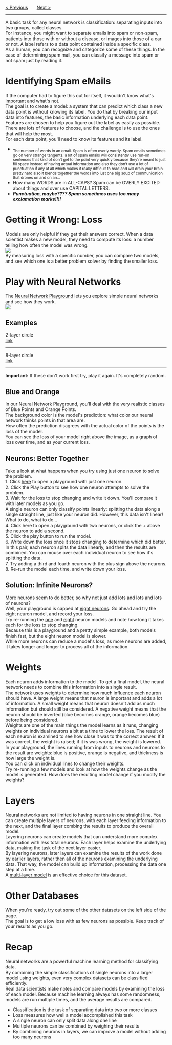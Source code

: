 <a href="/v3/Libraries/Graphing-Challenges.md">&lt; Previous</a>
&nbsp;&nbsp;&nbsp;&nbsp;&nbsp;
<a href="/v3/ML-Intro/Train-Models-with-TM.md">Next &gt;</a>
<hr>
A basic task for any neural network is classification: separating inputs into two groups, called classes.
<br>
For instance, you might want to separate emails into spam or non-spam, patients into those with or without a disease, or images into those of a car or not.  A label refers to a data point contained inside a specific class.
<br>
As a human, you can recognize and categorize some of these things. In the case of determining spam mail, you can classify a message into spam or not spam just by reading it.
<h1>Identifying Spam eMails</h1>
If the computer had to figure this out for itself, it wouldn't know what's important and what's not.
<br>
The goal is to create a model: a system that can predict which class a new data point is without knowing its label.  You do that by breaking our input data into features, the basic information underlying each data point.  Features are chosen to help you figure out the label as easily as possible.  There are lots of features to choose, and the challenge is to use the ones that will help the most.
<br>
For each data point, you'll need to know its features and its label.
<ul>
  <li><sub>The number of words in an email.  Spam is often overly wordy.  Spam emails sometimes go on very strange tangents; a lot of spam emails will consistently use run-on sentences that kind of don't get to the point very quickly because they're meant to just fill space instead of having actual information and also they don't use a lot of punctuation if any at all which makes it really difficult to read and will drain your brain pretty hard also it blends together the words into just one big soup of communication that drones on and on an...</sub></li>
  <li>How many WORDS are in ALL-CAPS?  Spam can be OVERLY EXCITED about things and over use CAPITAL LETTERS.</li>
  <li><b><i>Punctuation, maybe????  Spam sometimes uses too many exclamation marks!!!!</i></b></li>
</ul>
<h1>Getting it Wrong: Loss</h1>
Models are only helpful if they get their answers correct. When a data scientist makes a new model, they need to compute its loss: a number telling how often the model was wrong.
<br>
<img src="https://user-images.githubusercontent.com/97191004/192495697-6d11a59b-c1d1-41e3-87f1-70d107e638b4.gif">
<br>
By measuring loss with a specific number, you can compare two models, and see which one is a better problem solver by finding the smaller loss.
<h1>Play with Neural Networks</h1>
The <a href="https://playground.tensorflow.org/#activation=tanh&batchSize=10&dataset=circle&regDataset=reg-plane&learningRate=0.03&regularizationRate=0&noise=0&networkShape=4,2&seed=0.65082&showTestData=false&discretize=false&percTrainData=50&x=true&y=true&xTimesY=false&xSquared=false&ySquared=false&cosX=false&sinX=false&cosY=false&sinY=false&collectStats=false&problem=classification&initZero=false&hideText=false&showTestData_hide=true&stepButton_hide=true&problem_hide=true&noise_hide=true&discretize_hide=true&regularization_hide=true&dataset_hide=true&batchSize_hide=true&learningRate_hide=true&regularizationRate_hide=true&percTrainData_hide=true&numHiddenLayers_hide=true&activation_hide=true">Neural Network Playground</a> lets you explore simple neural networks and see how they work.
<br>
<img src="https://user-images.githubusercontent.com/97191004/192495054-2389828f-5567-4e92-ab90-3ec48e292a5b.jpeg">
<h2>Examples</h2>
2-layer circle
<br>
<a href="https://playground.tensorflow.org/#activation=tanh&batchSize=10&dataset=circle&regDataset=reg-plane&learningRate=0.03&regularizationRate=0&noise=0&networkShape=2,2&seed=0.65082&showTestData=false&discretize=false&percTrainData=50&x=true&y=true&xTimesY=false&xSquared=true&ySquared=true&cosX=false&sinX=false&cosY=false&sinY=false&collectStats=false&problem=classification&initZero=false&hideText=false&showTestData_hide=true&stepButton_hide=true&problem_hide=true&noise_hide=true&discretize_hide=true&regularization_hide=true&dataset_hide=true&batchSize_hide=true&learningRate_hide=true&regularizationRate_hide=true&percTrainData_hide=true&numHiddenLayers_hide=true&activation_hide=true">link</a>
<hr>
8-layer circle
<br>
<a href="https://playground.tensorflow.org/#activation=tanh&batchSize=10&dataset=circle&regDataset=reg-plane&learningRate=0.03&regularizationRate=0&noise=0&networkShape=2,2&seed=0.65082&showTestData=false&discretize=false&percTrainData=50&x=true&y=true&xTimesY=false&xSquared=true&ySquared=true&cosX=false&sinX=false&cosY=false&sinY=false&collectStats=false&problem=classification&initZero=false&hideText=false&showTestData_hide=true&stepButton_hide=true&problem_hide=true&noise_hide=true&discretize_hide=true&regularization_hide=true&dataset_hide=true&batchSize_hide=true&learningRate_hide=true&regularizationRate_hide=true&percTrainData_hide=true&numHiddenLayers_hide=true&activation_hide=true">link</a>
<hr>
<b>Important:</b> If these don't work first try, play it again. It's completely random.
<h2>Blue and Orange</h2>
In our Neural Network Playground, you'll deal with the very realistic classes of Blue Points and Orange Points.
<br>
The background color is the model's prediction: what color our neural network thinks points in that area are.
<br>
How often the prediction disagrees with the actual color of the points is the loss of the model.
<br>
You can see the loss of your model right above the image, as a graph of loss over time, and as your current loss.
<h2>Neurons: Better Together</h2>
Take a look at what happens when you try using just one neuron to solve the problem.
<br>
1. Click <a href="https://playground.tensorflow.org/#activation=tanh&batchSize=10&dataset=circle&regDataset=reg-plane&learningRate=0.03&regularizationRate=0&noise=0&networkShape=2&seed=0.65082&showTestData=false&discretize=false&percTrainData=50&x=true&y=true&xTimesY=false&xSquared=false&ySquared=false&cosX=false&sinX=false&cosY=false&sinY=false&collectStats=false&problem=classification&initZero=false&hideText=false&showTestData_hide=true&stepButton_hide=true&problem_hide=true&noise_hide=true&discretize_hide=true&regularization_hide=true&dataset_hide=true&batchSize_hide=true&learningRate_hide=true&regularizationRate_hide=true&percTrainData_hide=true&numHiddenLayers_hide=false&activation_hide=true">here</a> to open a playground with just one neuron. 
<br>
2. Click the Play button to see how one neuron attempts to solve the problem.
<br>
3. Wait for the loss to stop changing and write it down.  You'll compare it with later models as you go.
<br>
A single neuron can only classify points linearly: splitting the data along a single straight line, just like your neuron did.  However, this data isn't linear!  What to do, what to do...
<br>
4. Click here to open a playground with two neurons, or click the + above the neuron to add a second.
<br>
5. Click the play button to run the model.
<br>
6. Write down the loss once it stops changing to determine which did better.
<br>
In this pair, each neuron splits the data linearly, and then the results are combined.  You can mouse over each individual neuron to see how it's splitting the data.  
<br>
7. Try adding a third and fourth neuron with the plus sign above the neurons. 
<br>
8. Re-run the model each time, and write down your loss.
<h2>Solution: Infinite Neurons?</h2>
More neurons seem to do better, so why not just add lots and lots and lots of neurons?
<br>
Well, your playground is capped at <a href="https://playground.tensorflow.org/#activation=tanh&batchSize=10&dataset=circle&regDataset=reg-plane&learningRate=0.03&regularizationRate=0&noise=0&networkShape=8&seed=0.65082&showTestData=false&discretize=false&percTrainData=50&x=true&y=true&xTimesY=false&xSquared=false&ySquared=false&cosX=false&sinX=false&cosY=false&sinY=false&collectStats=false&problem=classification&initZero=false&hideText=false&showTestData_hide=true&stepButton_hide=true&problem_hide=true&noise_hide=true&discretize_hide=true&regularization_hide=true&dataset_hide=true&batchSize_hide=true&learningRate_hide=true&regularizationRate_hide=true&percTrainData_hide=true&numHiddenLayers_hide=false&activation_hide=true">eight neurons</a>. Go ahead and try the eight neuron model, and record your loss.
<br>
Try re-running the <a href="https://playground.tensorflow.org/#activation=tanh&batchSize=10&dataset=circle&regDataset=reg-plane&learningRate=0.03&regularizationRate=0&noise=0&networkShape=1&seed=0.65082&showTestData=false&discretize=false&percTrainData=50&x=true&y=true&xTimesY=false&xSquared=false&ySquared=false&cosX=false&sinX=false&cosY=false&sinY=false&collectStats=false&problem=classification&initZero=false&hideText=false&showTestData_hide=true&stepButton_hide=true&problem_hide=true&noise_hide=true&discretize_hide=true&regularization_hide=true&dataset_hide=true&batchSize_hide=true&learningRate_hide=true&regularizationRate_hide=true&percTrainData_hide=true&numHiddenLayers_hide=false&activation_hide=true">one</a> and <a href="https://playground.tensorflow.org/#activation=tanh&batchSize=10&dataset=circle&regDataset=reg-plane&learningRate=0.03&regularizationRate=0&noise=0&networkShape=8&seed=0.65082&showTestData=false&discretize=false&percTrainData=50&x=true&y=true&xTimesY=false&xSquared=false&ySquared=false&cosX=false&sinX=false&cosY=false&sinY=false&collectStats=false&problem=classification&initZero=false&hideText=false&showTestData_hide=true&stepButton_hide=true&problem_hide=true&noise_hide=true&discretize_hide=true&regularization_hide=true&dataset_hide=true&batchSize_hide=true&learningRate_hide=true&regularizationRate_hide=true&percTrainData_hide=true&numHiddenLayers_hide=false&activation_hide=true">eight</a> neuron models and note how long it takes each for the loss to stop changing.
<br>
Because this is a playground and a pretty simple example, both models finish fast, but the eight neuron model is slower.
<br>
While more neurons can reduce a model's loss, as more neurons are added, it takes longer and longer to process all of the information.
<h1>Weights</h1>
Each neuron adds information to the model.  To get a final model, the neural network needs to combine this information into a single result.
<br>
The network uses weights to determine how much influence each neuron should have.  A large weight means that neuron is important and adds a lot of information.  A small weight means that neuron doesn't add as much information but should still be considered.  A negative weight means that the neuron should be inverted (blue becomes orange, orange becomes blue) before being considered.
<br>
Weights are one of the main things the model learns as it runs, changing weights on individual neurons a bit at a time to lower the loss.  The result of each neuron is examined to see how close it was to the correct answer.  If it was correct, the weight is raised; if it is was wrong, the weight is lowered.
<br>
In your playground, the lines running from inputs to neurons and neurons to the result are weights: blue is positive, orange is negative, and thickness is how large the weight is.
<br>
You can click on individual lines to change their weights.
<br>
Try re-running a few models and look at how the weights change as the model is generated.  How does the resulting model change if you modify the weights?
<h1>Layers</h1>
Neural networks are not limited to having neurons in one straight line.  You can create multiple layers of neurons, with each layer feeding information to the next, and the final layer combing the results to produce the overall model.
<br>
Layering neurons can create models that can understand more complex information with less total neurons.  Each layer helps examine the underlying data, making the task of the next layer easier.
<br>
By layering neurons, later layers can examine the results of the work done by earlier layers, rather then all of the neurons examining the underlying data. That way, the model can build up information, processing the data one step at a time.
<br>
A <a href="https://playground.tensorflow.org/#activation=tanh&batchSize=10&dataset=circle&regDataset=reg-plane&learningRate=0.03&regularizationRate=0&noise=0&networkShape=4,2&seed=0.78878&showTestData=false&discretize=false&percTrainData=50&x=true&y=true&xTimesY=false&xSquared=false&ySquared=false&cosX=false&sinX=false&cosY=false&sinY=false&collectStats=false&problem=classification&initZero=false&hideText=false&showTestData_hide=true&stepButton_hide=true&problem_hide=true&noise_hide=true&discretize_hide=true&regularization_hide=true&dataset_hide=true&batchSize_hide=true&learningRate_hide=true&regularizationRate_hide=true&percTrainData_hide=true&numHiddenLayers_hide=false&activation_hide=true">multi-layer model</a> is an effective choice for this dataset.
<h1>Other Databases</h1>
When you're ready, try out some of the other datasets on the left side of the page.
<br>
The goal is to get a low loss with as few neurons as possible. Keep track of your results as you go.
<h1>Recap</h1>
Neural networks are a powerful machine learning method for classifying data.
<br>
By combining the simple classifications of single neurons into a larger model using weights, even very complex datasets can be classified efficiently.
<br>
Real data scientists make notes and compare models by examining the loss of each model.  Because machine learning always has some randomness, models are run multiple times, and the average results are compared.
<ul>
  <li>Classification is the task of separating data into two or more classes</li>
  <li>Loss measures how well a model accomplished this task</li>
  <li>A single neuron can only split data along one line</li>
  <li>Multiple neurons can be combined by weighing their results</li>
  <li>By combining neurons in layers, we can improve a model without adding too many neurons</li>
</ul>
